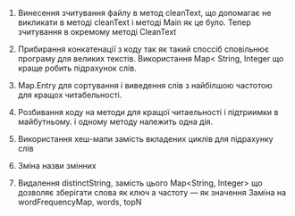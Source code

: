 1. Винесення зчитування файлу в метод cleanText, 
що допомагає не викликати в методі cleanText і методі Main як це було.
Тепер зчитування в окремому методі CleanText

2. Прибирання конкатенації з коду так як такий споссіб сповільнює програму для великих текстів.
Використання Map< String, Integer що краще робить підрахунок слів.

3. Map.Entry для сортування і виведення слів з найбілшою частотою для кращох читабельності.

4. Розбивання коду на методи для кращої читаельності і підтриимки в майбутньому.
і одному методу належить одна дія.

5. Використання хеш-мапи замість вкладених циклів для підрахунку слів

6. Зміна назви змінних 

7. Видалення distinctString, замість цього Map<String, Integer> 
що дозволяє зберігати слова як ключ а частоту — як значення
Заміна на wordFrequencyMap, words, topN 